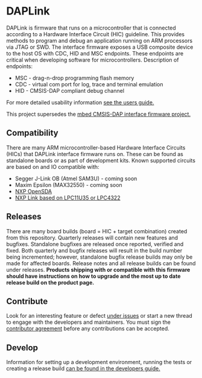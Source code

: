 # DAPLink
DAPLink is firmware that runs on a microcontroller that is connected according to a Hardware Interface Circuit (HIC) guideline. This provides methods to program and debug an application running on ARM processors via JTAG or SWD. The interface firmware exposes a USB composite device to the host OS with CDC, HID and MSC endpoints. These endpoints are critical when developing software for microcontrollers. Description of endpoints:
* MSC - drag-n-drop programming flash memory
* CDC - virtual com port for log, trace and terminal emulation
* HID - CMSIS-DAP compliant debug channel

For more detailed usability information [see the users guide.](docs/USERS-GUIDE.md)

This project supersedes the [mbed CMSIS-DAP interface firmware project.](https://github.com/mbedmicro/CMSIS-DAP/)

## Compatibility
There are many ARM microcontroller-based Hardware Interface Circuits (HICs) that DAPLink interface firmware runs on. These can be found as standalone boards or as part of development kits. Known supported circuits are based on and IO compatible with:
* Segger J-Link OB (Atmel SAM3U) - coming soon
* Maxim Epsilon (MAX32550) - coming soon
* [NXP OpenSDA](http://www.nxp.com/products/software-and-tools/run-time-software/kinetis-software-and-tools/ides-for-kinetis-mcus/opensda-serial-and-debug-adapter:OPENSDA)
* [NXP Link based on LPC11U35 or LPC4322](https://www.lpcware.com/LPCXpressoBoards)

## Releases
There are many board builds (board = HIC + target combination) created from this repository. Quarterly releases will contain new features and bugfixes. Standalone bugfixes are released once reported, verified and fixed. Both quarterly and bugfix releases will result in the build number being incremented; however, standalone bugfix release builds may only be made for affected boards. Release notes and all release builds can be found under releases. **Products shipping with or compatible with this firmware should have instructions on how to upgrade and the most up to date release build on the product page.**

## Contribute
Look for an interesting feature or defect [under issues](https://github.com/mbedmicro/DAPLink/issues) or start a new thread to engage with the developers and maintainers. You must sign the [contributor agreement](https://developer.mbed.org/contributor_agreement/) before any contributions can be accepted.

## Develop
Information for setting up a development environment, running the tests or creating a release build [can be found in the developers guide.](docs/DEVELOPERS-GUIDE.md)
